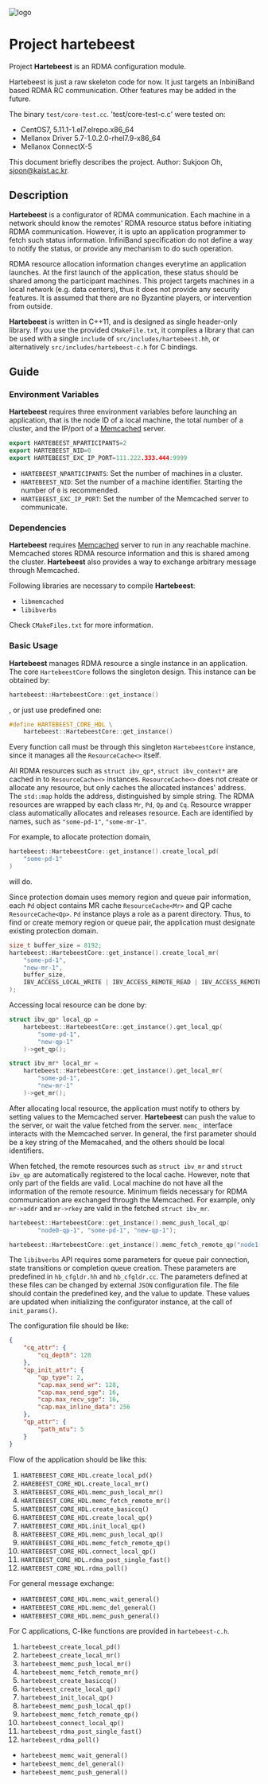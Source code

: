 ![logo](./logo/hartebeest-60.png)
# Project hartebeest

<!-- 
github.com/sjoon-oh/hartebeest
Author: Sukjoon Oh, sjoon@kaist.ac.kr
build-all.cpp 
-->

Project **Hartebeest** is an RDMA configuration module. 

Hartebeest is just a raw skeleton code for now. It just targets an InbiniBand based RDMA RC communication. Other features may be added in the future. 

The binary `test/core-test.cc`. 'test/core-test-c.c' were tested on:
- CentOS7, 5.11.1-1.el7.elrepo.x86_64
- Mellanox Driver 5.7-1.0.2.0-rhel7.9-x86_64
- Mellanox ConnectX-5

This document briefly describes the project. Author: Sukjoon Oh, [sjoon@kaist.ac.kr](mailto:sjoon@kaist.ac.kr).

## Description

**Hartebeest** is a configurator of RDMA communication. Each machine in a network should know the remotes' RDMA resource status before initiating RDMA communication. However, it is upto an application programmer to fetch such status information. InfiniBand specification do not define a way to notify the status, or provide any mechanism to do such operation. 

 RDMA resource allocation information changes everytime an application launches. At the first launch of the application, these status should be shared among the participant machines. This project targets machines in a local network (e.g. data centers), thus it does not provide any security features. It is assumed that there are no Byzantine players, or intervention from outside.


**Hartebeest** is written in C++11, and is designed as single header-only library. If you use the provided `CMakeFile.txt`, it compiles a library that can be used with a single `include` of `src/includes/hartebeest.hh`, or alternatively `src/includes/hartebeest-c.h` for C bindings. 



## Guide

### Environment Variables

**Hartebeest** requires three environment variables before launching an application, that is the node ID of a local machine, the total number of a cluster, and the IP/port of a [Memcached](https://memcached.org/) server.

```cpp
export HARTEBEEST_NPARTICIPANTS=2
export HARTEBEEST_NID=0
export HARTEBEEST_EXC_IP_PORT=111.222.333.444:9999
```

- `HARTEBEEST_NPARTICIPANTS`: Set the number of machines in a cluster.
- `HARTEBEEST_NID`: Set the number of a machine identifier. Starting the number of `0` is recommended.
- `HARTEBEEST_EXC_IP_PORT`: Set the number of the Memcached server to communicate.


### Dependencies

**Hartebeest** requires [Memcached](https://memcached.org/) server to run in any reachable machine. Memcached stores RDMA resource information and this is shared among the cluster. **Hartebeest** also provides a way to exchange arbitrary message through Memcached.

Following libraries are necessary to compile **Hartebeest**:

- `libmemcached`
- `libibverbs`

Check `CMakeFiles.txt` for more information.


### Basic Usage

**Hartebeest** manages RDMA resource a single instance in an application. The core `HartebeestCore` follows the singleton design. This instance can be obtained by:

```cpp
hartebeest::HartebeestCore::get_instance()
```

, or just use predefined one:

```cpp
#define HARTEBEEST_CORE_HDL \
    hartebeest::HartebeestCore::get_instance()
```

Every function call must be through this singleton `HartebeestCore` instance, since it manages all the `ResourceCache<>` itself.

All RDMA resources such as `struct ibv_qp*`, `struct ibv_context*` are cached in to `ResourceCache<>` instances. `ResourceCache<>` does not create or allocate any resource, but only caches the allocated instances' address. The `std::map` holds the address, distinguished by simple string. The RDMA resources are wrapped by each class `Mr`, `Pd`, `Qp` and `Cq`. Resource wrapper class automatically allocates and releases resource. Each are identified by names, such as `"some-pd-1"`, `"some-mr-1"`.

For example, to allocate protection domain,
```cpp
hartebeest::HartebeestCore::get_instance().create_local_pd(
    "some-pd-1"
)
```
will do.

Since protection domain uses memory region and queue pair information, each `Pd` object contains MR cache `ResourceCache<Mr>` and QP cache `ResourceCache<Qp>`. `Pd` instance plays a role as a parent directory. Thus, to find or create memory region or queue pair, the application must designate existing protection domain.

```cpp
size_t buffer_size = 8192;
hartebeest::HartebeestCore::get_instance().create_local_mr(
    "some-pd-1",
    "new-mr-1",
    buffer_size,
    IBV_ACCESS_LOCAL_WRITE | IBV_ACCESS_REMOTE_READ | IBV_ACCESS_REMOTE_WRITE
);
```

Accessing local resource can be done by:
```cpp
struct ibv_qp* local_qp = 
    hartebeest::HartebeestCore::get_instance().get_local_qp(
        "some-pd-1",
        "new-qp-1"
    )->get_qp();

struct ibv_mr* local_mr = 
    hartebeest::HartebeestCore::get_instance().get_local_mr(
        "some-pd-1",
        "new-mr-1"
    )->get_mr();
```

After allocating local resource, the application must notify to others by setting values to the Memcached server. **Hartebeest** can push the value to the server, or wait the value fetched from the server. `memc_` interface interacts with the Memcached server. In general, the first parameter should be a key string of the Memacahed, and the others should be local identifiers.

When fetched, the remote resources such as `struct ibv_mr` and `struct ibv_qp` are automatically registered to the local cache. However, note that only part of the fields are valid. Local machine do not have all the information of the remote resource. Minimum fields necessary for RDMA communication are exchanged through the Memcached. For example, only `mr->addr` and `mr->rkey` are valid in the fetched `struct ibv_mr`.


```cpp
hartebeest::HartebeestCore::get_instance().memc_push_local_qp(
        "node0-qp-1", "some-pd-1", "new-qp-1");

hartebeest::HartebeestCore::get_instance().memc_fetch_remote_qp("node1-qp-1");
```

The `libibverbs` API requires some parameters for queue pair connection, state transitions or completion queue creation. These parameters are predefined in `hb_cfgldr.hh` and `hb_cfgldr.cc`. The parameters defined at these files can be changed by external `JSON` configuration file. The file should contain the predefined key, and the value to update. These values are updated when initializing the configurator instance, at the call of `init_params()`.

The configuration file should be like:

```json
{
    "cq_attr": {
        "cq_depth": 128
    },
    "qp_init_attr": {
        "qp_type": 2,
        "cap.max_send_wr": 128,
        "cap.max_send_sge": 16,
        "cap.max_recv_sge": 16,
        "cap.max_inline_data": 256
    },
    "qp_attr": {
        "path_mtu": 5
    }
}
```

Flow of the application should be like this:
1. `HARTEBEEST_CORE_HDL.create_local_pd()`
2. `HAREBEEST_CORE_HDL.create_local_mr()`
3. `HARTEBEEST_CORE_HDL.memc_push_local_mr()`
4. `HARTEBEEST_CORE_HDL.memc_fetch_remote_mr()`
5. `HARTEBEEST_CORE_HDL.create_basiccq()`
6. `HARTEBEEST_CORE_HDL.create_local_qp()`
7. `HARTEBEEST_CORE_HDL.init_local_qp()`
8. `HARTEBEEST_CORE_HDL.memc_push_local_qp()`
9. `HARTEBEEST_CORE_HDL.memc_fetch_remote_qp()`
10. `HARTEBEEST_CORE_HDL.connect_local_qp()`
11. `HARTEBEST_CORE_HDL.rdma_post_single_fast()`
12. `HARTEBEST_CORE_HDL.rdma_poll()`

For general message exchange:
- `HARTEBEEST_CORE_HDL.memc_wait_general()`
- `HARTEBEEST_CORE_HDL.memc_del_general()`
- `HARTEBEEST_CORE_HDL.memc_push_general()`

For C applications, C-like functions are provided in `hartebeest-c.h`.
1. `hartebeest_create_local_pd()`
2. `hartebeest_create_local_mr()`
3. `hartebeest_memc_push_local_mr()`
4. `hartebeest_memc_fetch_remote_mr()`
5. `hartebeest_create_basiccq()`
6. `hartebeest_create_local_qp()`
7. `hartebeest_init_local_qp()`
8. `hartebeest_memc_push_local_qp()`
9. `hartebeest_memc_fetch_remote_qp()`
10. `hartebeest_connect_local_qp()`
11. `hartebeest_rdma_post_single_fast()`
12. `hartebeest_rdma_poll()`

- `hartebeest_memc_wait_general()`
- `hartebeest_memc_del_general()`
- `hartebeest_memc_push_general()`










<!-- 
## Notes on Maintenance

### RdmaConfigurator

This instance holds all RDMA-related managers. Each manager handles single-type `ibv*` api instances.

- class `DeviceManager` : Manages HCA
- class `MrManager` : Manages memory-related stuff, i.e. Memory Region, Buffers
- class `QueueManager` : Provides basic IBV queues APIs.
- class `PdManager` : Manages Protection Domains.

`RdmaConfigurator` works as a coordinator of these instances. It provides few member functions, so that all managers may interact without crucial errors
.

A program may have multiple IBV-resources, such as many Queue Pairs, Protection Domains, and much more. Single `RdmaConfigurator` instance handles all of them in one instance, thus this is not designed to have many `RdmaConfigurator` objects in a program. 

`RdmaConfigurator` may expose the resources it handles. `RdmaConfigurator` assumes that there will be some cases when an application want to explicitly control them. Still, the instance will think that it is the owner of all of the allocated resources. Make sure not to modify the management mechansim or deallocate the resource outside of the instance fence.


### Naming Convention

The inteface naming convention is designed to have:
- `do**` : These are management functions. Does something important. Directly updates its member. 
- `is**` : Check status.
- `get**` : Returns reference/value of a member. Members follow the underscore, methods follow the CamelCase naming convention.
- `__**` : These underscored functions are only used inside of an instance. The default access setting is `private`.


### ConfigFileExchanger

All the configuration or status are recorded to the filesystem in JSON form. For parsing the JSON file, **hartebeest** utilizes an open source JSON parser, [nlohmann/json](https://github.com/nlohmann/json).

Class `ConfigFileExchanger` is responsible for sharing all the RDMA resource status in a network. Participants stated in the initial configuration file will share all Queue Pairs, Memory Region, and remote keys in a network. 

There are two major files the `ConfigFileExchanger` controls: pre-configuration file and the post-configuration file. 

ConfigFileExchanger's mission is to
1. Gather RDMA information from all participants. The participants are predefined in a pre-config file. One of the player plays a simple server role that gathers RDMA information in JSON format. 
2. After collection, it forms single JSON file that contains all the RDMA information about  all of the players. When all participants receive the file, they get the full status of all existing queue pairs in a network to connect. The file that contains the information is exported to a file system named `"post-conf"`.

After the distribution of post-config file, it is `RdmaConfigurator`'s responsibility to create, connect, send WRs etc. ConfigFileExchanger instanced will then have accomplished its mission, and allowed to be destroyed.

Pre-configuration file which is named `"pre-conf.json"` should strictly follow the form of:

```json
    {
        "port" : <int>, 
        "index" : <int>,
        "participants" : [
            {
                "nid" : <int>,
                "ip" : <string>,
                "alias" : <string> [OPTIONAL]
            },
            { "nid": <int>, "ip": <string>, "alias": <string> }, 
            { "nid": <int>, "ip": <string>, "alias": <string> }, 
            ...
        ]
    }
```

`"port"` name indicates the server port the `ConfigFileExhanger` instance will launch. `"index"` indicates the correspnding index of the "participant" list elements. Index starts from `0`, and be sure to designate running machine's information. `"participants"` lists holds all information of the players. The node information of 'myself' should also be included.

Post-configuration file which is named `"pre-conf.json"` should strictly follow the form of:

```json
[
    {
        "n": <node_id>, 
        "p": [
            {"i": <pd_id>, "m": [<list_of_mr>], "q": [<list_of_qp>]}, 
            {"i": <pd_id>, "m": [<list_of_mr>], "q": [<list_of_qp>]}, 
            ...
        ]
    }, 
    {
        ...
    },
    ...
]
```

This file is an array of multiple objects. Each objects represent a node. Each node may hold mutliple protection domains, which are comprised of multiple abstract RDMA resources, MRs and QPs. An object has its node ID under a key `"n"`, and a key `"p"` contains a list of protection domains. Each sub-object in the list of protection domain has three keys: `"i"` for the protection domain ID, `"m"` for the list of MRs, and `"q"` for the list of QPs. 

The file contains all of the queue pairs exist in the network, of the stated nodes pre-defined in the preconfig file.

The JSON format should strictly follow the design memtioned in this section. Otherwise, it will fail to parse or find any value from arbitrary keys.


## Compilation

Make sure you have all the hardware and drivers/libraries ready, for instance Mellanox drivers, subnet managers, etc. The repository provides `CMakeFile.txt` to use. **Hartebeest** is designed to serve as a user library, thus generates `libhartebeest.so`. However, there is a guide file `demo2.cpp` under the `test` directory that an application can test on.

```
project(HARTEBEEST)
cmake_minimum_required(VERSION 3.10)

set(CMAKE_CXX_STANDARD 11)
set(CMAKE_CXX_STANDARD_REQUIRED ON)

include_directories(${CMAKE_SOURCE_DIR}/extern)

# Test Target
set(DEMO_TARGET demo.run)
set(LIB_HARTEBEEST libhartebeest)

# Demo
add_executable(
    ${DEMO_TARGET}
    ${CMAKE_SOURCE_DIR}/test/demo2.cpp 
)
set_target_properties(
    ${DEMO_TARGET} 
    PROPERTIES RUNTIME_OUTPUT_DIRECTORY ${CMAKE_SOURCE_DIR}/build
)

# Lib
add_library(
    ${LIB_HARTEBEEST} SHARED ${CMAKE_SOURCE_DIR}/src/rdma-conf.cpp
)
set_target_properties(
    ${LIB_HARTEBEEST} 
    PROPERTIES LIBRARY_OUTPUT_DIRECTORY ${CMAKE_SOURCE_DIR}/build
)
target_compile_options(
    ${LIB_HARTEBEEST} PRIVATE -Wall -Werror
)

# Essentials
target_link_libraries(${DEMO_TARGET}        PUBLIC ibverbs)
target_link_libraries(${LIB_HARTEBEEST}     PUBLIC ibverbs)
```

The default target is C++11. You can run the demo by:

```sh
./build/demo.run
```

 -->
